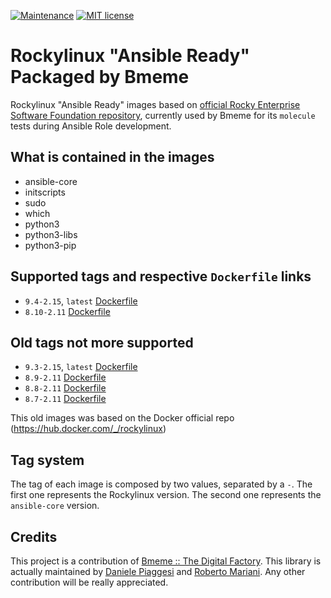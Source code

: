 [![Maintenance](https://img.shields.io/badge/Maintained%3F-yes-green.svg)](https://GitHub.com/Naereen/StrapDown.js/graphs/commit-activity)
[![MIT license](https://img.shields.io/badge/License-MIT-blue.svg)](https://lbesson.mit-license.org/)

Rockylinux "Ansible Ready" Packaged by Bmeme
=========

Rockylinux "Ansible Ready" images based on [official Rocky Enterprise Software Foundation repository](https://hub.docker.com/r/rockylinux/rockylinux), currently used by Bmeme for its `molecule` tests during Ansible Role development.

## What is contained in the images
* ansible-core
* initscripts
* sudo
* which
* python3
* python3-libs
* python3-pip

## Supported tags and respective `Dockerfile` links
- `9.4-2.15`, `latest` [Dockerfile](https://github.com/bmeme/docker-ansible-rockylinux/blob/main/9/9.4/2.15/Dockerfile)
- `8.10-2.11` [Dockerfile](https://github.com/bmeme/docker-ansible-rockylinux/blob/main/8/8.10/2.11/Dockerfile)

## Old tags not more supported 
- `9.3-2.15`, `latest` [Dockerfile](https://github.com/bmeme/docker-ansible-rockylinux/blob/main/9/9.3/2.15/Dockerfile)
- `8.9-2.11` [Dockerfile](https://github.com/bmeme/docker-ansible-rockylinux/blob/main/8/8.9/2.11/Dockerfile)
- `8.8-2.11` [Dockerfile](https://github.com/bmeme/docker-ansible-rockylinux/blob/main/8/8.8/2.11/Dockerfile)
- `8.7-2.11` [Dockerfile](https://github.com/bmeme/docker-ansible-rockylinux/blob/main/8/8.9/2.11/Dockerfile)

This old images was based on the Docker official repo (https://hub.docker.com/_/rockylinux)

## Tag system
The tag of each image is composed by two values, separated by a `-`. 
The first one represents the Rockylinux version. The second one represents the
`ansible-core` version.

## Credits
This project is a contribution of [Bmeme :: The Digital Factory](http://www.bmeme.com).
This library is actually maintained by [Daniele Piaggesi](https://github.com/g0blin79) and
[Roberto Mariani](https://github.com/jean-louis).
Any other contribution will be really appreciated.